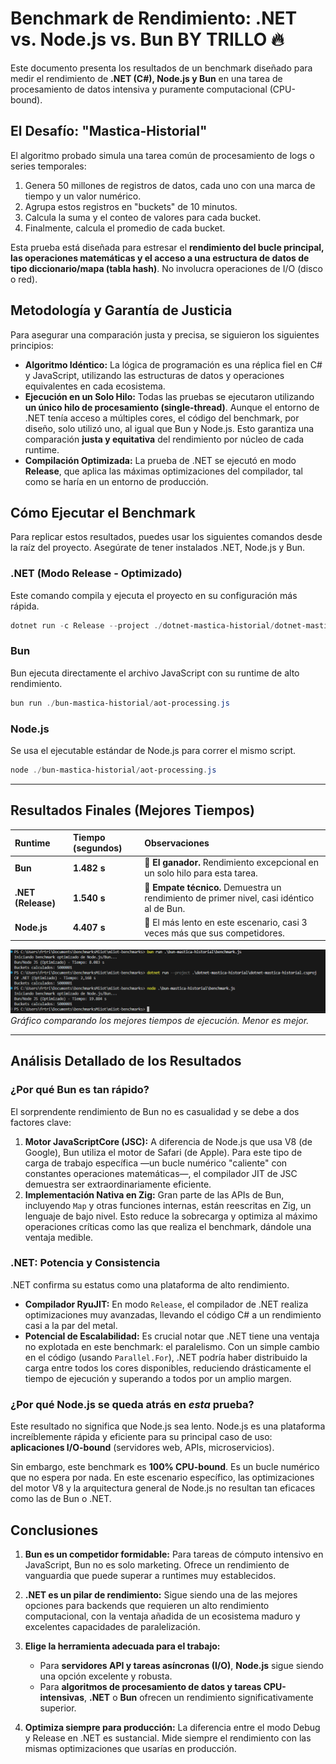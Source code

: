 # Benchmark de Rendimiento: .NET vs. Node.js vs. Bun BY TRILLO 🔥

Este documento presenta los resultados de un benchmark diseñado para medir el rendimiento de **.NET (C#), Node.js y Bun** en una tarea de procesamiento de datos intensiva y puramente computacional (CPU-bound).

## El Desafío: "Mastica-Historial"

El algoritmo probado simula una tarea común de procesamiento de logs o series temporales:
1.  Genera 50 millones de registros de datos, cada uno con una marca de tiempo y un valor numérico.
2.  Agrupa estos registros en "buckets" de 10 minutos.
3.  Calcula la suma y el conteo de valores para cada bucket.
4.  Finalmente, calcula el promedio de cada bucket.

Esta prueba está diseñada para estresar el **rendimiento del bucle principal, las operaciones matemáticas y el acceso a una estructura de datos de tipo diccionario/mapa (tabla hash)**. No involucra operaciones de I/O (disco o red).

## Metodología y Garantía de Justicia

Para asegurar una comparación justa y precisa, se siguieron los siguientes principios:

*   **Algoritmo Idéntico:** La lógica de programación es una réplica fiel en C# y JavaScript, utilizando las estructuras de datos y operaciones equivalentes en cada ecosistema.
*   **Ejecución en un Solo Hilo:** Todas las pruebas se ejecutaron utilizando **un único hilo de procesamiento (single-thread)**. Aunque el entorno de .NET tenía acceso a múltiples cores, el código del benchmark, por diseño, solo utilizó uno, al igual que Bun y Node.js. Esto garantiza una comparación **justa y equitativa** del rendimiento por núcleo de cada runtime.
*   **Compilación Optimizada:** La prueba de .NET se ejecutó en modo **Release**, que aplica las máximas optimizaciones del compilador, tal como se haría en un entorno de producción.

## Cómo Ejecutar el Benchmark

Para replicar estos resultados, puedes usar los siguientes comandos desde la raíz del proyecto. Asegúrate de tener instalados .NET, Node.js y Bun.

### .NET (Modo Release - Optimizado)
Este comando compila y ejecuta el proyecto en su configuración más rápida.

```powershell
dotnet run -c Release --project ./dotnet-mastica-historial/dotnet-mastica-historial.csproj
```

### Bun
Bun ejecuta directamente el archivo JavaScript con su runtime de alto rendimiento.

```powershell
bun run ./bun-mastica-historial/aot-processing.js
```

### Node.js
Se usa el ejecutable estándar de Node.js para correr el mismo script.

```powershell
node ./bun-mastica-historial/aot-processing.js
```

---

## Resultados Finales (Mejores Tiempos)

| Runtime | Tiempo (segundos) | Observaciones |
| :--- | :--- | :--- |
| **Bun** | **1.482 s** | 🥇 **El ganador.** Rendimiento excepcional en un solo hilo para esta tarea. |
| **.NET (Release)** | **1.540 s** | 🥈 **Empate técnico.** Demuestra un rendimiento de primer nivel, casi idéntico al de Bun. |
| **Node.js** | **4.407 s** | 🐢 El más lento en este escenario, casi 3 veces más que sus competidores. |

![Gráfico de Resultados](benchmark-result.png)
*Gráfico comparando los mejores tiempos de ejecución. Menor es mejor.*

---

## Análisis Detallado de los Resultados

### ¿Por qué Bun es tan rápido?

El sorprendente rendimiento de Bun no es casualidad y se debe a dos factores clave:

1.  **Motor JavaScriptCore (JSC):** A diferencia de Node.js que usa V8 (de Google), Bun utiliza el motor de Safari (de Apple). Para este tipo de carga de trabajo específica —un bucle numérico "caliente" con constantes operaciones matemáticas—, el compilador JIT de JSC demuestra ser extraordinariamente eficiente.
2.  **Implementación Nativa en Zig:** Gran parte de las APIs de Bun, incluyendo `Map` y otras funciones internas, están reescritas en Zig, un lenguaje de bajo nivel. Esto reduce la sobrecarga y optimiza al máximo operaciones críticas como las que realiza el benchmark, dándole una ventaja medible.

### .NET: Potencia y Consistencia

.NET confirma su estatus como una plataforma de alto rendimiento.

*   **Compilador RyuJIT:** En modo `Release`, el compilador de .NET realiza optimizaciones muy avanzadas, llevando el código C# a un rendimiento casi a la par del metal.
*   **Potencial de Escalabilidad:** Es crucial notar que .NET tiene una ventaja no explotada en este benchmark: el paralelismo. Con un simple cambio en el código (usando `Parallel.For`), .NET podría haber distribuido la carga entre todos los cores disponibles, reduciendo drásticamente el tiempo de ejecución y superando a todos por un amplio margen.

### ¿Por qué Node.js se queda atrás en *esta* prueba?

Este resultado no significa que Node.js sea lento. Node.js es una plataforma increíblemente rápida y eficiente para su principal caso de uso: **aplicaciones I/O-bound** (servidores web, APIs, microservicios).

Sin embargo, este benchmark es **100% CPU-bound**. Es un bucle numérico que no espera por nada. En este escenario específico, las optimizaciones del motor V8 y la arquitectura general de Node.js no resultan tan eficaces como las de Bun o .NET.

## Conclusiones

1.  **Bun es un competidor formidable:** Para tareas de cómputo intensivo en JavaScript, Bun no es solo marketing. Ofrece un rendimiento de vanguardia que puede superar a runtimes muy establecidos.

2.  **.NET es un pilar de rendimiento:** Sigue siendo una de las mejores opciones para backends que requieren un alto rendimiento computacional, con la ventaja añadida de un ecosistema maduro y excelentes capacidades de paralelización.

3.  **Elige la herramienta adecuada para el trabajo:**
    *   Para **servidores API y tareas asíncronas (I/O)**, **Node.js** sigue siendo una opción excelente y robusta.
    *   Para **algoritmos de procesamiento de datos y tareas CPU-intensivas**, **.NET** o **Bun** ofrecen un rendimiento significativamente superior.

4.  **Optimiza siempre para producción:** La diferencia entre el modo Debug y Release en .NET es sustancial. Mide siempre el rendimiento con las mismas optimizaciones que usarías en producción.